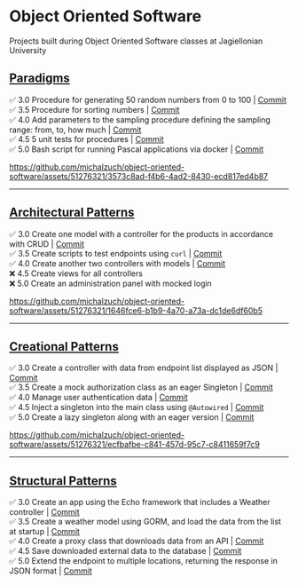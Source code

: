 # Object Oriented Software

Projects built during Object Oriented Software classes at Jagiellonian University

## [Paradigms](https://github.com/michalzuch/object-oriented-software/tree/main/Paradigms)

✅ 3.0 Procedure for generating 50 random numbers from 0 to 100 | [Commit](https://github.com/michalzuch/object-oriented-software/commit/070099d08661e984fb45f45992285c855896182f)  
✅ 3.5 Procedure for sorting numbers | [Commit](https://github.com/michalzuch/object-oriented-software/commit/e43abf3bb7b28e199a9a677e6af9b86ce2f24707)  
✅ 4.0 Add parameters to the sampling procedure defining the sampling range: from, to, how much | [Commit](https://github.com/michalzuch/object-oriented-software/commit/215ca357d8b200a82c3630738c9bddd4028cf9a4)  
✅ 4.5 5 unit tests for procedures | [Commit](https://github.com/michalzuch/object-oriented-software/commit/6f5ef20114189fa3631e41f3c56fb63994a95439)  
✅ 5.0 Bash script for running Pascal applications via docker | [Commit](https://github.com/michalzuch/object-oriented-software/commit/a6a9c2b9050aaedd082899cdcb801f97a32c7195)

https://github.com/michalzuch/object-oriented-software/assets/51276321/3573c8ad-f4b6-4ad2-8430-ecd817ed4b87

---

## [Architectural Patterns](https://github.com/michalzuch/object-oriented-software/tree/main/Architectural%20Patterns)

✅ 3.0 Create one model with a controller for the products in accordance with CRUD | [Commit](https://github.com/michalzuch/object-oriented-software/commit/0e1ac3cf875b5375d815296183c79d9774a09013)  
✅ 3.5 Create scripts to test endpoints using `curl` | [Commit](https://github.com/michalzuch/object-oriented-software/commit/d20baea97d1e34238cb30db485cbde64ded8befc)  
✅ 4.0 Create another two controllers with models | [Commit](https://github.com/michalzuch/object-oriented-software/commit/62c7c0405f54f1e6745ff9f18962eb60c54b6b09)  
❌ 4.5 Create views for all controllers  
❌ 5.0 Create an administration panel with mocked login

https://github.com/michalzuch/object-oriented-software/assets/51276321/1646fce6-b1b9-4a70-a73a-dc1de6df60b5

---

## [Creational Patterns](https://github.com/michalzuch/object-oriented-software/tree/main/Creational%20Patterns)

✅ 3.0 Create a controller with data from endpoint list displayed as JSON | [Commit](https://github.com/michalzuch/object-oriented-software/commit/167505ddc11c4a8927cae7906f97e0a7a03729e3)  
✅ 3.5 Create a mock authorization class as an eager Singleton | [Commit](https://github.com/michalzuch/object-oriented-software/commit/1c6614d75926adc890ac7eb0994b61889b67ad99)  
✅ 4.0 Manage user authentication data | [Commit](https://github.com/michalzuch/object-oriented-software/commit/fa9b7993c43d09318e805f8410930a5212a8679a)  
✅ 4.5 Inject a singleton into the main class using `@Autowired` | [Commit](https://github.com/michalzuch/object-oriented-software/commit/f4b97ab5a448ce986f313f57170ed28e91496e4c)  
✅ 5.0 Create a lazy singleton along with an eager version | [Commit](https://github.com/michalzuch/object-oriented-software/commit/bb4151d8c80b5dec5bc4de769dd1207b04d3e30f)

https://github.com/michalzuch/object-oriented-software/assets/51276321/ecfbafbe-c841-457d-95c7-c8411659f7c9

---

## [Structural Patterns](https://github.com/michalzuch/object-oriented-software/tree/main/Structural%20Patterns)

✅ 3.0 Create an app using the Echo framework that includes a Weather controller | [Commit](https://github.com/michalzuch/object-oriented-software/commit/5661addadc9df81b724e295d944b937dbd005280)  
✅ 3.5 Create a weather model using GORM, and load the data from the list at startup | [Commit](https://github.com/michalzuch/object-oriented-software/commit/694fa4543f5431a333a8544c9bb36468da2dcf3a)  
✅ 4.0 Create a proxy class that downloads data from an API | [Commit](https://github.com/michalzuch/object-oriented-software/commit/d69d3fe99c08dc1da09989a89e2a921ff8d26b8d)  
✅ 4.5 Save downloaded external data to the database | [Commit](https://github.com/michalzuch/object-oriented-software/commit/d69d3fe99c08dc1da09989a89e2a921ff8d26b8d)  
✅ 5.0 Extend the endpoint to multiple locations, returning the response in JSON format | [Commit](https://github.com/michalzuch/object-oriented-software/commit/2dfe2238281c7674c422bb58ebe4adf61c838646)
